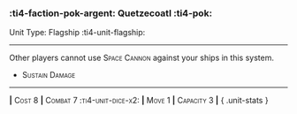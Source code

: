 ### :ti4-faction-pok-argent: **Quetzecoatl** :ti4-pok:

Unit Type: Flagship :ti4-unit-flagship:

---

Other players cannot use <span style="font-variant:small-caps;">Space Cannon</span> against your ships in this system.

* <span style="font-variant:small-caps;">Sustain Damage</span> 

---

__|__ <span style="font-variant:small-caps;">Cost 8</span> __|__ <span style="font-variant:small-caps;">Combat 7 :ti4-unit-dice-x2:</span> __|__ <span style="font-variant:small-caps;">Move 1</span> __|__ <span style="font-variant:small-caps;">Capacity 3</span> __|__
{ .unit-stats }
